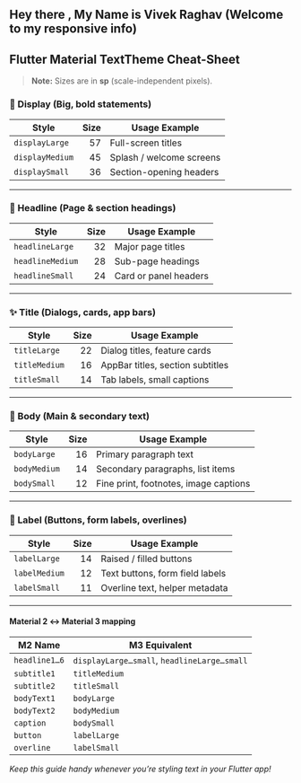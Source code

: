 ## Hey there , My Name is Vivek Raghav (Welcome to my responsive info)

## Flutter Material TextTheme Cheat-Sheet

> **Note:** Sizes are in **sp** (scale-independent pixels).

### 🎨 Display (Big, bold statements)

| Style            | Size | Usage Example            |
|------------------|-----:|--------------------------|
| `displayLarge`   |   57 | Full-screen titles       |
| `displayMedium`  |   45 | Splash / welcome screens |
| `displaySmall`   |   36 | Section-opening headers  |

---

### 📰 Headline (Page & section headings)

| Style              | Size | Usage Example         |
|--------------------|-----:|-----------------------|
| `headlineLarge`    |   32 | Major page titles     |
| `headlineMedium`   |   28 | Sub-page headings     |
| `headlineSmall`    |   24 | Card or panel headers |

---

### ✨ Title (Dialogs, cards, app bars)

| Style            | Size | Usage Example                   |
|------------------|-----:|---------------------------------|
| `titleLarge`     |   22 | Dialog titles, feature cards    |
| `titleMedium`    |   16 | AppBar titles, section subtitles|
| `titleSmall`     |   14 | Tab labels, small captions      |

---

### 📖 Body (Main & secondary text)

| Style            | Size | Usage Example                      |
|------------------|-----:|------------------------------------|
| `bodyLarge`      |   16 | Primary paragraph text             |
| `bodyMedium`     |   14 | Secondary paragraphs, list items   |
| `bodySmall`      |   12 | Fine print, footnotes, image captions|

---

### 🔖 Label (Buttons, form labels, overlines)

| Style            | Size | Usage Example                     |
|------------------|-----:|-----------------------------------|
| `labelLarge`     |   14 | Raised / filled buttons           |
| `labelMedium`    |   12 | Text buttons, form field labels   |
| `labelSmall`     |   11 | Overline text, helper metadata    |

---

#### Material 2 ↔️ Material 3 mapping

| M2 Name        | M3 Equivalent                                   |
|----------------|-------------------------------------------------|
| `headline1…6`  | `displayLarge…small`, `headlineLarge…small`     |
| `subtitle1`    | `titleMedium`                                   |
| `subtitle2`    | `titleSmall`                                    |
| `bodyText1`    | `bodyLarge`                                     |
| `bodyText2`    | `bodyMedium`                                    |
| `caption`      | `bodySmall`                                     |
| `button`       | `labelLarge`                                    |
| `overline`     | `labelSmall`                                    |

*Keep this guide handy whenever you’re styling text in your Flutter app!*